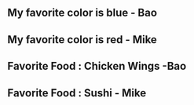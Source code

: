 ## My favorite color is blue - Bao

## My favorite color is red - Mike

## Favorite Food : Chicken Wings -Bao

## Favorite Food : Sushi - Mike 